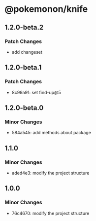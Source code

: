 # @pokemonon/knife

## 1.2.0-beta.2

### Patch Changes

- add changeset

## 1.2.0-beta.1

### Patch Changes

- 8c99a91: set find-up@5

## 1.2.0-beta.0

### Minor Changes

- 584a545: add methods about package

## 1.1.0

### Minor Changes

- aded4e3: modify the project structure

## 1.0.0

### Minor Changes

- 76c4670: modify the project structure
